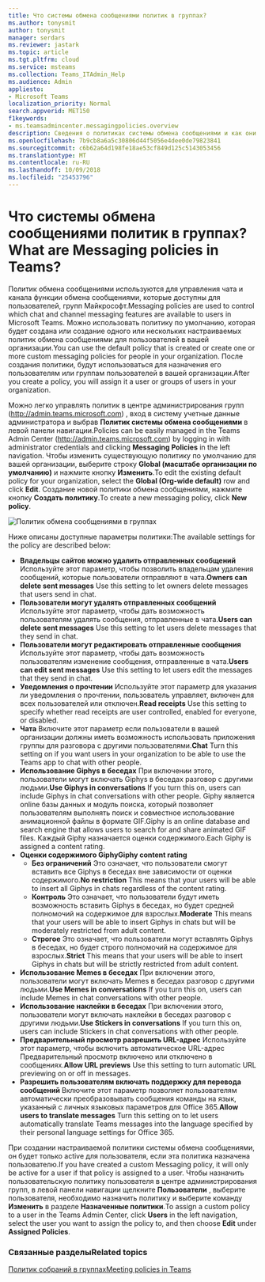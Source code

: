 ```yaml
---
title: Что системы обмена сообщениями политик в группах?
ms.author: tonysmit
author: tonysmit
manager: serdars
ms.reviewer: jastark
ms.topic: article
ms.tgt.pltfrm: cloud
ms.service: msteams
ms.collection: Teams_ITAdmin_Help
ms.audience: Admin
appliesto:
- Microsoft Teams
localization_priority: Normal
search.appverid: MET150
f1keywords:
- ms.teamsadmincenter.messagingpolicies.overview
description: Сведения о политиках системы обмена сообщениями и как они могут использоваться для управления чата системы обмена сообщениями в группах.
ms.openlocfilehash: 7b9cb8a6a5c30806d44f5056e4dee0de79823841
ms.sourcegitcommit: c6b62a64d198fe18ae53cf849d125c5143053456
ms.translationtype: MT
ms.contentlocale: ru-RU
ms.lasthandoff: 10/09/2018
ms.locfileid: "25453796"
---
```

# <a name="what-are-messaging-policies-in-teams"></a><span data-ttu-id="47672-103">Что системы обмена сообщениями политик в группах?</span><span class="sxs-lookup"><span data-stu-id="47672-103">What are Messaging policies in Teams?</span></span>

<span data-ttu-id="47672-104">Политик обмена сообщениями используются для управления чата и канала функции обмена сообщениями, которые доступны для пользователей, групп Майкрософт.</span><span class="sxs-lookup"><span data-stu-id="47672-104">Messaging policies are used to control which chat and channel messaging features are available to users in Microsoft Teams.</span></span> <span data-ttu-id="47672-105">Можно использовать политику по умолчанию, которая будет создана или создание одного или нескольких настраиваемых политик обмена сообщениями для пользователей в вашей организации.</span><span class="sxs-lookup"><span data-stu-id="47672-105">You can use the default policy that is created or create one or more custom messaging policies for people in your organization.</span></span> <span data-ttu-id="47672-106">После создания политики, будут использоваться для назначения его пользователям или группам пользователей в вашей организации.</span><span class="sxs-lookup"><span data-stu-id="47672-106">After you create a policy, you will assign it a user or groups of users in your organization.</span></span>

<span data-ttu-id="47672-107">Можно легко управлять политик в центре администрирования групп (http://admin.teams.microsoft.com) , вход в систему учетные данные администратора и выбрав **Политик системы обмена сообщениями** в левой панели навигации.</span><span class="sxs-lookup"><span data-stu-id="47672-107">Policies can be easily managed in the Teams Admin Center (http://admin.teams.microsoft.com) by logging in with administrator credentials and clicking **Messaging Policies** in the left navigation.</span></span> <span data-ttu-id="47672-108">Чтобы изменить существующую политику по умолчанию для вашей организации, выберите строку **Global (масштабе организации по умолчанию)** и нажмите кнопку **Изменить**.</span><span class="sxs-lookup"><span data-stu-id="47672-108">To edit the existing default policy for your organization, select the **Global (Org-wide default)** row and click **Edit**.</span></span> <span data-ttu-id="47672-109">Создание новой политики обмена сообщениями, нажмите кнопку **Создать политику**.</span><span class="sxs-lookup"><span data-stu-id="47672-109">To create a new messaging policy, click **New policy**.</span></span>

![Политик обмена сообщениями в группах](media/messaging-policies.png)

<span data-ttu-id="47672-111">Ниже описаны доступные параметры политики:</span><span class="sxs-lookup"><span data-stu-id="47672-111">The available settings for the policy are described below:</span></span> 

- <span data-ttu-id="47672-112">**Владельцы сайтов можно удалить отправленных сообщений**  Используйте этот параметр, чтобы позволить владельцам удаления сообщений, которые пользователи отправляют в чата.</span><span class="sxs-lookup"><span data-stu-id="47672-112">**Owners can delete sent messages**  Use this setting to let owners delete messages that users send in chat.</span></span>
- <span data-ttu-id="47672-113">**Пользователи могут удалять отправленных сообщений** Используйте этот параметр, чтобы дать возможность пользователям удалять сообщения, отправленные в чата.</span><span class="sxs-lookup"><span data-stu-id="47672-113">**Users can delete sent messages** Use this setting to let users delete messages that they send in chat.</span></span>
- <span data-ttu-id="47672-114">**Пользователи могут редактировать отправленные сообщения** Используйте этот параметр, чтобы дать возможность пользователям изменение сообщения, отправленные в чата.</span><span class="sxs-lookup"><span data-stu-id="47672-114">**Users can edit sent messages** Use this setting to let users edit the messages that they send in chat.</span></span>
- <span data-ttu-id="47672-115">**Уведомления о прочтении** Используйте этот параметр для указания ли уведомления о прочтении, пользователь управляет, включен для всех пользователей или отключен.</span><span class="sxs-lookup"><span data-stu-id="47672-115">**Read receipts** Use this setting to specify whether read receipts are user controlled, enabled for everyone, or disabled.</span></span>
- <span data-ttu-id="47672-116">**Чата**  Включите этот параметр если пользователи в вашей организации должны иметь возможность использовать приложения группы для разговора с другими пользователями.</span><span class="sxs-lookup"><span data-stu-id="47672-116">**Chat**  Turn this setting on if you want users in your organization to be able to use the Teams app to chat with other people.</span></span>
- <span data-ttu-id="47672-117">**Использование Giphys в беседах**  При включении этого, пользователи могут включать Giphys в беседах разговор с другими людьми.</span><span class="sxs-lookup"><span data-stu-id="47672-117">**Use Giphys in conversations**  If you turn this on, users can include Giphys in chat conversations with other people.</span></span> <span data-ttu-id="47672-118">Giphy является online базы данных и модуль поиска, который позволяет пользователям выполнять поиск и совместное использование анимационной файлы в формате GIF.</span><span class="sxs-lookup"><span data-stu-id="47672-118">Giphy is an online database and search engine that allows users to search for and share animated GIF files.</span></span> <span data-ttu-id="47672-119">Каждый Giphy назначается оценки содержимого.</span><span class="sxs-lookup"><span data-stu-id="47672-119">Each Giphy is assigned a content rating.</span></span>
- <span data-ttu-id="47672-120">**Оценки содержимого Giphy**</span><span class="sxs-lookup"><span data-stu-id="47672-120">**Giphy content rating**</span></span> 
    - <span data-ttu-id="47672-121">**Без ограничений** Это означает, что пользователи смогут вставить все Giphys в беседах вне зависимости от оценки содержимого.</span><span class="sxs-lookup"><span data-stu-id="47672-121">**No restriction** This means that your users will be able to insert all Giphys in chats regardless of the content rating.</span></span>
    - <span data-ttu-id="47672-122">**Контроль**  Это означает, что пользователи будут иметь возможность вставить Giphys в беседах, но будет средней полномочий на содержимое для взрослых.</span><span class="sxs-lookup"><span data-stu-id="47672-122">**Moderate**  This means that your users will be able to insert Giphys in chats but will be moderately restricted from adult content.</span></span>
    - <span data-ttu-id="47672-123">**Строгое**  Это означает, что пользователи могут вставлять Giphys в беседах, но будет строго полномочий на содержимое для взрослых.</span><span class="sxs-lookup"><span data-stu-id="47672-123">**Strict**  This means that your users will be able to insert Giphys in chats but will be strictly restricted from adult content.</span></span>
- <span data-ttu-id="47672-124">**Использование Memes в беседах** При включении этого, пользователи могут включать Memes в беседах разговор с другими людьми.</span><span class="sxs-lookup"><span data-stu-id="47672-124">**Use Memes in conversations** If you turn this on, users can include Memes in chat conversations with other people.</span></span> 
- <span data-ttu-id="47672-125">**Использование наклейки в беседах** При включении этого, пользователи могут включать наклейки в беседах разговор с другими людьми.</span><span class="sxs-lookup"><span data-stu-id="47672-125">**Use Stickers in conversations** If you turn this on, users can include Stickers in chat conversations with other people.</span></span>
- <span data-ttu-id="47672-126">**Предварительный просмотр разрешить URL-адрес** Используйте этот параметр, чтобы включить автоматическое URL-адрес Предварительный просмотр включено или отключено в сообщениях.</span><span class="sxs-lookup"><span data-stu-id="47672-126">**Allow URL previews** Use this setting to turn automatic URL previewing on or off in messages.</span></span>
- <span data-ttu-id="47672-127">**Разрешить пользователям включать поддержку для перевода сообщений** Включите этот параметр позволяет пользователям автоматически преобразовывать сообщения команды на язык, указанный с личных языковых параметров для Office 365.</span><span class="sxs-lookup"><span data-stu-id="47672-127">**Allow users to translate messages** Turn this setting on to let users automatically translate Teams messages into the language specified by their personal language settings for Office 365.</span></span>

<span data-ttu-id="47672-128">При создании настраиваемой политики системы обмена сообщениями, он будет только active для пользователя, если эта политика назначена пользователю.</span><span class="sxs-lookup"><span data-stu-id="47672-128">If you have created a custom Messaging policy, it will only be active for a user if that policy is assigned to a user.</span></span>  <span data-ttu-id="47672-129">Чтобы назначить пользовательскую политику пользователя в центре администрирования групп, в левой панели навигации щелкните **Пользователи** , выберите пользователя, необходимо назначить политику и выберите команду **Изменить** в разделе **Назначенные политики**.</span><span class="sxs-lookup"><span data-stu-id="47672-129">To assign a custom policy to a user in the Teams Admin Center, click **Users** in the left navigation, select the user you want to assign the policy to, and then choose **Edit** under **Assigned Policies**.</span></span>

### <a name="related-topics"></a><span data-ttu-id="47672-130">Связанные разделы</span><span class="sxs-lookup"><span data-stu-id="47672-130">Related topics</span></span>
[<span data-ttu-id="47672-131">Политик собраний в группах</span><span class="sxs-lookup"><span data-stu-id="47672-131">Meeting policies in Teams</span></span>](meeting-policies-in-teams.md)
